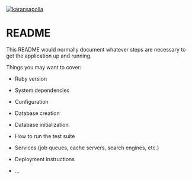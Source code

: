 [![karansapolia](https://circleci.com/gh/karansapolia/polly.svg?style=svg&circle-token=4559735576eb0b8d2a72c91e22872889c04c81c7)](https://app.circleci.com/pipelines/github/karansapolia/polly)

# README

This README would normally document whatever steps are necessary to get the
application up and running.

Things you may want to cover:

* Ruby version

* System dependencies

* Configuration

* Database creation

* Database initialization

* How to run the test suite

* Services (job queues, cache servers, search engines, etc.)

* Deployment instructions

* ...
